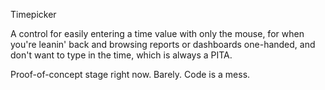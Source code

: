 Timepicker

A control for easily entering a time value with only the mouse, for when you're leanin' back and browsing reports or dashboards one-handed, and don't want to type in the time, which is always a PITA.

Proof-of-concept stage right now. Barely. Code is a mess.

